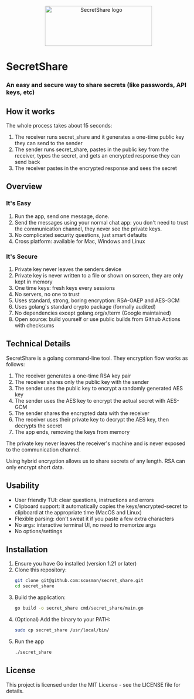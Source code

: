 <p align="center">
        <picture>
            <img width="292" height="109" alt="SecretShare logo" src="https://github.com/user-attachments/assets/f66fec47-2e54-4f3c-aced-049c40881f2e" />
        </picture>
</p>

# SecretShare

### An easy and secure way to share secrets (like passwords, API keys, etc)

## How it works

The whole process takes about 15 seconds:

1. The receiver runs secret_share and it generates a one-time public key they can send to the sender
2. The sender runs secret_share, pastes in the public key from the receiver, types the secret, and gets an encrypted response they can send back
3. The receiver pastes in the encrypted response and sees the secret


## Overview

### It's Easy

1. Run the app, send one message, done. 
2. Send the messages using your normal chat app: you don't need to trust the communication channel, they never see the private keys.
3. No complicated security questions, just smart defaults
4. Cross platform: available for Mac, Windows and Linux

### It's Secure

1. Private key never leaves the senders device
2. Private key is never written to a file or shown on screen, they are only kept in memory
3. One time keys: fresh keys every sessions
4. No servers, no one to trust 
5. Uses standard, strong, boring encryption: RSA-OAEP and AES-GCM 
6. Uses golang's standard crypto package (formally audited)
7. No dependencies except golang.org/x/term (Google maintained)
8. Open source: build yourself or use public builds from Github Actions with checksums

## Technical Details

SecretShare is a golang command-line tool. They encryption flow works as follows:

1. The receiver generates a one-time RSA key pair
2. The receiver shares only the public key with the sender
3. The sender uses the public key to encrypt a randomly generated AES key
4. The sender uses the AES key to encrypt the actual secret with AES-GCM
5. The sender shares the encrypted data with the receiver
6. The receiver uses their private key to decrypt the AES key, then decrypts the secret
7. The app ends, removing the keys from memory

The private key never leaves the receiver's machine and is never exposed to the communication channel.

Using hybrid encryption allows us to share secrets of any length. RSA can only encrypt short data.

## Usability

 - User friendly TUI: clear questions, instructions and errors
 - Clipboard support: it automatically copies the keys/encrypted-secret to clipboard at the appropriate time (MacOS and Linux)
 - Flexible parsing: don't sweat it if you paste a few extra characters
 - No args: interactive terminal UI, no need to memorize args
 - No options/settings

## Installation

1. Ensure you have Go installed (version 1.21 or later)
2. Clone this repository:
   ```bash
   git clone git@github.com:scosman/secret_share.git
   cd secret_share
   ```
3. Build the application:
   ```bash
   go build -o secret_share cmd/secret_share/main.go
   ```
4. (Optional) Add the binary to your PATH:
   ```bash
   sudo cp secret_share /usr/local/bin/
   ```
5. Run the app
   ```bash
   ./secret_share
   ```

## License

This project is licensed under the MIT License - see the LICENSE file for details.
